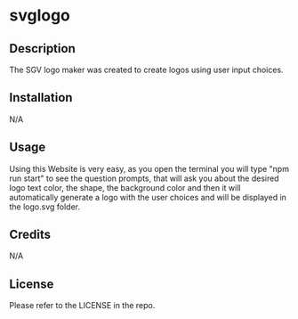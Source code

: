 # svglogo

## Description

The SGV logo maker was created to create logos using user input choices.

## Installation

N/A

## Usage

Using this Website is very easy, as you open the terminal you will type "npm run start" to see the question prompts, that will ask you about the desired logo text color, the shape, the background color and then it will automatically generate a logo with the user choices and will be displayed in the logo.svg folder.

## Credits

N/A

## License

Please refer to the LICENSE in the repo.
